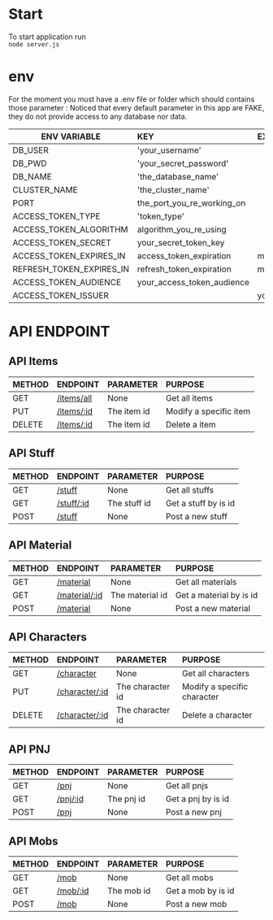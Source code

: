 # Start

To start application run <br/>
`node server.js`

# env

For the moment you must have a .env file or folder which should contains those parameter :
Noticed that every default parameter in this app are FAKE, they do not provide access to any database nor data.

|ENV VARIABLE|KEY|EXTRA INFO|
|--|:--|:--|
|DB_USER|'your_username'||
|DB_PWD|'your_secret_password'||
|DB_NAME|'the_database_name'||
|CLUSTER_NAME|'the_cluster_name'||
|PORT|the_port_you_re_working_on||
|ACCESS_TOKEN_TYPE|'token_type'||
|ACCESS_TOKEN_ALGORITHM|algorithm_you_re_using||
|ACCESS_TOKEN_SECRET|your_secret_token_key||
|ACCESS_TOKEN_EXPIRES_IN|access_token_expiration|millisecond|
|REFRESH_TOKEN_EXPIRES_IN|refresh_token_expiration| millisecond|
|ACCESS_TOKEN_AUDIENCE|your_access_token_audience||
|ACCESS_TOKEN_ISSUER||your_access_token_issuer|

# API ENDPOINT

## API Items

|METHOD|ENDPOINT|PARAMETER|PURPOSE|
|--|:--|:--|:--|
|GET|[/items/all](#get-all-items)|None|Get all items|
|PUT|[/items/:id](#put-item)|The item id|Modify a specific item|
|DELETE|[/items/:id](#delete-item)|The item id|Delete a item|

## API Stuff

|METHOD|ENDPOINT|PARAMETER|PURPOSE|
|--|:--|:--|:--|
|GET|[/stuff](#get-all-stuffs)|None|Get all stuffs|
|GET|[/stuff/:id](#get-one-stuff)|The stuff id|Get a stuff by is id|
|POST|[/stuff](#post-stuff)|None|Post a new stuff|

## API Material

|METHOD|ENDPOINT|PARAMETER|PURPOSE|
|--|:--|:--|:--|
|GET|[/material](#get-all-materials)|None|Get all materials|
|GET|[/material/:id](#get-one-material)|The material id|Get a material by is id|
|POST|[/material](#post-material)|None|Post a new material|

## API Characters

|METHOD|ENDPOINT|PARAMETER|PURPOSE|
|--|:--|:--|:--|
|GET|[/character](#get-all-characters)|None|Get all characters|
|PUT|[/character/:id](#put-character)|The character id|Modify a specific character|
|DELETE|[/character/:id](#delete-character)|The character id|Delete a character|

## API PNJ

|METHOD|ENDPOINT|PARAMETER|PURPOSE|
|--|:--|:--|:--|
|GET|[/pnj](#get-all-pnjs)|None|Get all pnjs|
|GET|[/pnj/:id](#get-one-pnj)|The pnj id|Get a pnj by is id|
|POST|[/pnj](#post-pnj)|None|Post a new pnj|

## API Mobs
|METHOD|ENDPOINT|PARAMETER|PURPOSE|
|--|:--|:--|:--|
|GET|[/mob](#get-all-mobs)|None|Get all mobs|
|GET|[/mob/:id](#get-one-mob)|The mob id|Get a mob by is id|
|POST|[/mob](#post-mob)|None|Post a new mob|